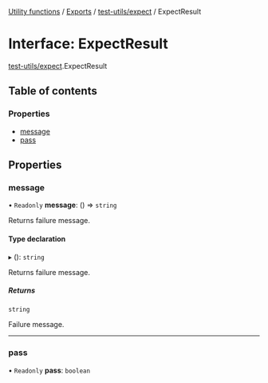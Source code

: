 [Utility functions](../index.md) / [Exports](../modules.md) / [test-utils/expect](../modules/test_utils_expect.md) / ExpectResult

# Interface: ExpectResult

[test-utils/expect](../modules/test_utils_expect.md).ExpectResult

## Table of contents

### Properties

- [message](test_utils_expect.ExpectResult.md#message)
- [pass](test_utils_expect.ExpectResult.md#pass)

## Properties

### message

• `Readonly` **message**: () => `string`

Returns failure message.

#### Type declaration

▸ (): `string`

Returns failure message.

##### Returns

`string`

Failure message.

___

### pass

• `Readonly` **pass**: `boolean`
